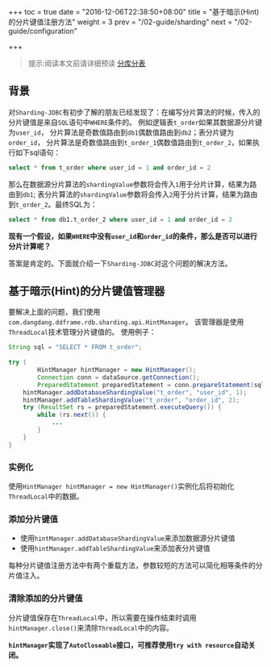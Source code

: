 +++
toc = true
date = "2016-12-06T22:38:50+08:00"
title = "基于暗示(Hint)的分片键值注册方法"
weight = 3
prev = "/02-guide/sharding"
next = "/02-guide/configuration"

+++

> 提示:阅读本文前请详细预读 [分库分表](/02-guide/sharding)

## 背景
对`Sharding-JDBC`有初步了解的朋友已经发现了：在编写分片算法的时候，传入的分片键值是来自`SQL`语句中`WHERE`条件的。
例如逻辑表`t_order`如果其数据源分片键为`user_id`，
分片算法是奇数值路由到`db1`偶数值路由到`db2`；表分片键为`order_id`，
分片算法是奇数值路由到`t_order_1`偶数值路由到`t_order_2`，如果执行如下sql语句：
```sql
select * from t_order where user_id = 1 and order_id = 2
```
那么在数据源分片算法的`shardingValue`参数将会传入`1`用于分片计算，结果为路由到`db1`;
表分片算法的`shardingValue`参数将会传入`2`用于分片计算，结果为路由到`t_order_2`。最终SQL为：
```sql
select * from db1.t_order_2 where user_id = 1 and order_id = 2
```

__现有一个假设，如果`WHERE`中没有`user_id`和`order_id`的条件，那么是否可以进行分片计算呢？__

答案是肯定的。下面就介绍一下`Sharding-JDBC`对这个问题的解决方法。

## 基于暗示(Hint)的分片键值管理器
要解决上面的问题，我们使用`com.dangdang.ddframe.rdb.sharding.api.HintManager`。
该管理器是使用`ThreadLocal`技术管理分片键值的。
使用例子：
```java
String sql = "SELECT * FROM t_order";
        
try (
        HintManager hintManager = new HintManager();
        Connection conn = dataSource.getConnection();
        PreparedStatement preparedStatement = conn.prepareStatement(sql)) {
    hintManager.addDatabaseShardingValue("t_order", "user_id", 1);
    hintManager.addTableShardingValue("t_order", "order_id", 2);
    try (ResultSet rs = preparedStatement.executeQuery()) {
        while (rs.next()) {
            ...
        }
    }
}
```

### 实例化
使用`HintManager hintManager = new HintManager()`实例化后将初始化`ThreadLocal`中的数据。

### 添加分片键值
- 使用`hintManager.addDatabaseShardingValue`来添加数据源分片键值
- 使用`hintManager.addTableShardingValue`来添加表分片键值

每种分片键值注册方法中有两个重载方法，参数较短的方法可以简化相等条件的分片值注入。

### 清除添加的分片键值
分片键值保存在`ThreadLocal`中，所以需要在操作结束时调用`hintManager.close()`来清除`ThreadLocal`中的内容。

__`hintManager`实现了`AutoCloseable`接口，可推荐使用`try with resource`自动关闭。__
